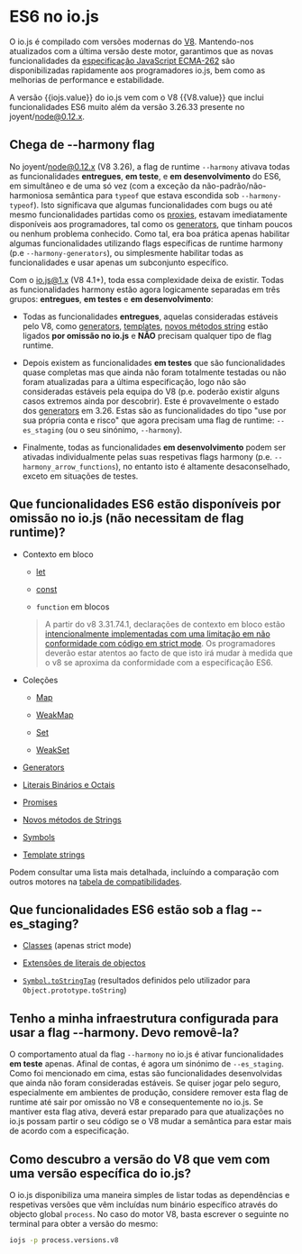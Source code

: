 # ES6 no io.js

O io.js é compilado com versões modernas do [V8](https://code.google.com/p/v8/). Mantendo-nos atualizados com a última versão deste motor, garantimos que as novas funcionalidades da [especificação JavaScript ECMA-262](http://www.ecma-international.org/publications/standards/Ecma-262.htm) são disponibilizadas rapidamente aos programadores io.js, bem como as melhorias de performance e estabilidade.

A versão {{iojs.value}} do io.js vem com o V8 {{V8.value}} que inclui funcionalidades ES6 muito além da versão 3.26.33 presente no joyent/node@0.12.x.

## Chega de --harmony flag

No joyent/node@0.12.x (V8 3.26), a flag de runtime `--harmony` ativava todas as funcionalidades **entregues**, **em teste**, e **em desenvolvimento** do ES6, em simultâneo e de uma só vez (com a exceção da não-padrão/não-harmoniosa semântica para `typeof` que estava escondida sob `--harmony-typeof`). Isto significava que algumas funcionalidades com bugs ou até mesmo funcionalidades partidas como os [proxies](https://developer.mozilla.org/en-US/docs/Web/JavaScript/Reference/Global_Objects/Proxy), estavam imediatamente disponíveis aos programadores, tal como os [generators](https://developer.mozilla.org/en-US/docs/Web/JavaScript/Reference/Statements/function*), que tinham poucos ou nenhum problema conhecido. Como tal, era boa prática apenas habilitar algumas funcionalidades utilizando flags específicas de runtime harmony (p.e `--harmony-generators`), ou simplesmente habilitar todas as funcionalidades e usar apenas um subconjunto específico.

Com o io.js@1.x (V8 4.1+), toda essa complexidade deixa de existir. Todas as funcionalidades harmony estão agora logicamente separadas em três grupos: **entregues**, **em testes** e **em desenvolvimento**:

* Todas as funcionalidades **entregues**, aquelas consideradas estáveis pelo V8, como [generators](https://developer.mozilla.org/en-US/docs/Web/JavaScript/Reference/Statements/function*), [templates](https://developer.mozilla.org/en-US/docs/Web/JavaScript/Reference/template_strings), [novos métodos string](https://developer.mozilla.org/en-US/docs/Web/JavaScript/New_in_JavaScript/ECMAScript_6_support_in_Mozilla#Additions_to_the_String_object) estão ligados **por omissão no io.js** e **NÃO** precisam qualquer tipo de flag runtime.

* Depois existem as funcionalidades **em testes** que são funcionalidades quase completas mas que ainda não foram totalmente testadas ou não foram atualizadas para a última especificação, logo não são consideradas estáveis pela equipa do V8 (p.e. poderão existir alguns casos extremos ainda por descobrir). Este é provavelmente o estado dos [generators](https://developer.mozilla.org/en-US/docs/Web/JavaScript/Reference/Statements/function*) em 3.26. Estas são as funcionalidades do tipo "use por sua própria conta e risco" que agora precisam uma flag de runtime: `--es_staging` (ou o seu sinónimo, `--harmony`).

* Finalmente, todas as funcionalidades **em desenvolvimento** podem ser ativadas individualmente pelas suas respetivas flags harmony (p.e. `--harmony_arrow_functions`), no entanto isto é altamente desaconselhado, exceto em situações de testes.

## Que funcionalidades ES6 estão disponíveis por omissão no io.js (não necessitam de flag runtime)?


*   Contexto em bloco

    *   [let](https://developer.mozilla.org/en-US/docs/Web/JavaScript/Reference/Statements/let)

    *   [const](https://developer.mozilla.org/en-US/docs/Web/JavaScript/Reference/Statements/const)

    *   `function` em blocos

    >A partir do v8 3.31.74.1, declarações de contexto em bloco estão [intencionalmente implementadas com uma limitação em não conformidade com código em strict mode](https://groups.google.com/forum/#!topic/v8-users/3UXNCkAU8Es). Os programadores deverão estar atentos ao facto de que isto irá mudar à medida que o v8 se aproxima da conformidade com a especificação ES6.

*   Coleções

    *   [Map](https://developer.mozilla.org/en-US/docs/Web/JavaScript/Reference/Global_Objects/Map)

    *   [WeakMap](https://developer.mozilla.org/en-US/docs/Web/JavaScript/Reference/Global_Objects/WeakMap)

    *   [Set](https://developer.mozilla.org/en-US/docs/Web/JavaScript/Reference/Global_Objects/Set)

    *   [WeakSet](https://developer.mozilla.org/en-US/docs/Web/JavaScript/Reference/Global_Objects/WeakSet)

*   [Generators](https://developer.mozilla.org/en-US/docs/Web/JavaScript/Reference/Statements/function*)

*   [Literais Binários e Octais](https://developer.mozilla.org/en-US/docs/Web/JavaScript/Reference/Lexical_grammar#Numeric_literals)

*   [Promises](https://developer.mozilla.org/en-US/docs/Web/JavaScript/Reference/Global_Objects/Promise)

*   [Novos métodos de Strings](https://developer.mozilla.org/en-US/docs/Web/JavaScript/New_in_JavaScript/ECMAScript_6_support_in_Mozilla#Additions_to_the_String_object)

*   [Symbols](https://developer.mozilla.org/en-US/docs/Web/JavaScript/Reference/Global_Objects/Symbol)

*   [Template strings](https://developer.mozilla.org/en-US/docs/Web/JavaScript/Reference/template_strings)

Podem consultar uma lista mais detalhada, incluíndo a comparação com outros motores na [tabela de compatibilidades](https://kangax.github.io/compat-table/es6/).

## Que funcionalidades ES6 estão sob a flag --es_staging?

*   [Classes](https://github.com/lukehoban/es6features#classes) (apenas strict mode)
*   [Extensões de literais de objectos](https://github.com/lukehoban/es6features#enhanced-object-literals)

*   [`Symbol.toStringTag`](https://developer.mozilla.org/en-US/docs/Web/JavaScript/Reference/Global_Objects/Symbol) (resultados definidos pelo utilizador para `Object.prototype.toString`)

## Tenho a minha infraestrutura configurada para usar a flag --harmony. Devo removê-la?

O comportamento atual da flag `--harmony` no io.js é ativar funcionalidades **em teste** apenas. Afinal de contas, é agora um sinónimo de `--es_staging`. Como foi mencionado em cima, estas são funcionalidades desenvolvidas que ainda não foram consideradas estáveis. Se quiser jogar pelo seguro, especialmente em ambientes de produção, considere remover esta flag de runtime até sair por omissão no V8 e consequentemente no io.js. Se mantiver esta flag ativa, deverá estar preparado para que atualizações no io.js possam partir o seu código se o V8 mudar a semântica para estar mais de acordo com a especificação.

## Como descubro a versão do V8 que vem com uma versão específica do io.js?

O io.js disponibiliza uma maneira simples de listar todas as dependências e respetivas versões que vêm incluídas num binário específico através do objecto global `process`. No caso do motor V8, basta escrever o seguinte no terminal para obter a versão do mesmo:

```sh
iojs -p process.versions.v8
```
